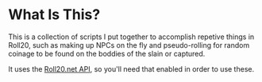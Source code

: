 # What Is This?
This is a collection of scripts I put together to accomplish repetive things in Roll20, such as making up NPCs on the fly and pseudo-rolling for random coinage to be found on the boddies of the slain or captured.

It uses the [Roll20.net API](https://wiki.roll20.net/API:Introduction), so you'll need that enabled in order to use these. 

